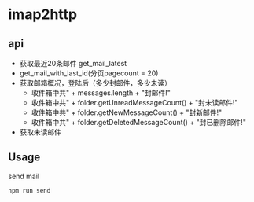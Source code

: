 # imap2http


## api

- 获取最近20条邮件 get_mail_latest
- get_mail_with_last_id(分页pagecount = 20)
- 获取邮箱概况，登陆后（多少封邮件，多少未读）
	- 收件箱中共" + messages.length + "封邮件!"
	- 收件箱中共" + folder.getUnreadMessageCount() + "封未读邮件!"
	- 收件箱中共" + folder.getNewMessageCount() + "封新邮件!"
	- 收件箱中共" + folder.getDeletedMessageCount() + "封已删除邮件!"
- 获取未读邮件

## Usage

send mail 

	npm run send
	
